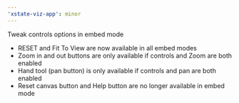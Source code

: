 ```yaml
---
'xstate-viz-app': minor
---
```


Tweak controls options in embed mode

- RESET and Fit To View are now available in all embed modes
- Zoom in and out buttons are only available if controls and Zoom are both enabled
- Hand tool (pan button) is only available if controls and pan are both enabled
- Reset canvas button and Help button are no longer available in embed mode

